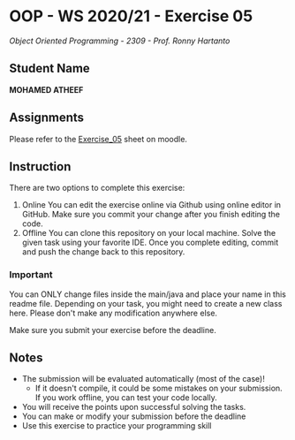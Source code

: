 # OOP - WS 2020/21 - Exercise 05
*Object Oriented Programming - 2309 - Prof. Ronny Hartanto*

## Student Name

**MOHAMED ATHEEF**

## Assignments
Please refer to the [Exercise_05](https://moodle.hochschule-rhein-waal.de/course/view.php?id=12132#section-4) sheet on moodle.

## Instruction
There are two options to complete this exercise:
1. Online
You can edit the exercise online via Github using online editor in GitHub. Make sure you commit your change after you finish editing the code. 
2. Offline 
You can clone this repository on your local machine. Solve the given task using your favorite IDE. Once you complete editing, commit and push the change back to this repository. 

### Important

You can ONLY change files inside the main/java and place your name in this readme file. Depending on your task, you might need to create a new class here. Please don't make any modification anywhere else. 

Make sure you submit your exercise before the deadline. 

## Notes
* The submission will be evaluated automatically (most of the case)!
    * If it doesn't compile, it could be some mistakes on your submission. If you work offline, you can test your code locally. 
* You will receive the points upon successful solving the tasks. 
* You can make or modify your submission before the deadline
* Use this exercise to practice your programming skill
